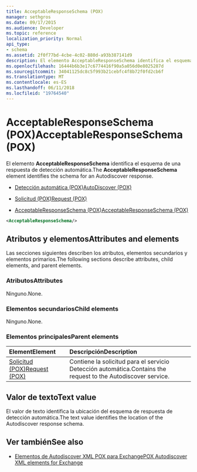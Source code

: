 ```yaml
---
title: AcceptableResponseSchema (POX)
manager: sethgros
ms.date: 09/17/2015
ms.audience: Developer
ms.topic: reference
localization_priority: Normal
api_type:
- schema
ms.assetid: 2f0f77bd-4cbe-4c02-880d-a93b387141d9
description: El elemento AcceptableResponseSchema identifica el esquema de una respuesta de detección automática.
ms.openlocfilehash: 16444b6b3e17c6774416f90a5a056d0e8025287d
ms.sourcegitcommit: 34041125dc8c5f993b21cebfc4f8b72f0fd2cb6f
ms.translationtype: MT
ms.contentlocale: es-ES
ms.lasthandoff: 06/11/2018
ms.locfileid: "19764540"
---
```

# <a name="acceptableresponseschema-pox"></a><span data-ttu-id="fb231-103">AcceptableResponseSchema (POX)</span><span class="sxs-lookup"><span data-stu-id="fb231-103">AcceptableResponseSchema (POX)</span></span>

<span data-ttu-id="fb231-104">El elemento **AcceptableResponseSchema** identifica el esquema de una respuesta de detección automática.</span><span class="sxs-lookup"><span data-stu-id="fb231-104">The **AcceptableResponseSchema** element identifies the schema for an Autodiscover response.</span></span> 
  
- [<span data-ttu-id="fb231-105">Detección automática (POX)</span><span class="sxs-lookup"><span data-stu-id="fb231-105">AutoDiscover (POX)</span></span>](autodiscover-pox.md)
  
- [<span data-ttu-id="fb231-106">Solicitud (POX)</span><span class="sxs-lookup"><span data-stu-id="fb231-106">Request (POX)</span></span>](request-pox.md)
  
- [<span data-ttu-id="fb231-107">AcceptableResponseSchema (POX)</span><span class="sxs-lookup"><span data-stu-id="fb231-107">AcceptableResponseSchema (POX)</span></span>](acceptableresponseschema-pox.md)
  
```xml
<AcceptableResponseSchema/>
```

## <a name="attributes-and-elements"></a><span data-ttu-id="fb231-108">Atributos y elementos</span><span class="sxs-lookup"><span data-stu-id="fb231-108">Attributes and elements</span></span>

<span data-ttu-id="fb231-109">Las secciones siguientes describen los atributos, elementos secundarios y elementos primarios.</span><span class="sxs-lookup"><span data-stu-id="fb231-109">The following sections describe attributes, child elements, and parent elements.</span></span>
  
### <a name="attributes"></a><span data-ttu-id="fb231-110">Atributos</span><span class="sxs-lookup"><span data-stu-id="fb231-110">Attributes</span></span>

<span data-ttu-id="fb231-111">Ninguno.</span><span class="sxs-lookup"><span data-stu-id="fb231-111">None.</span></span>
  
### <a name="child-elements"></a><span data-ttu-id="fb231-112">Elementos secundarios</span><span class="sxs-lookup"><span data-stu-id="fb231-112">Child elements</span></span>

<span data-ttu-id="fb231-113">Ninguno.</span><span class="sxs-lookup"><span data-stu-id="fb231-113">None.</span></span>
  
### <a name="parent-elements"></a><span data-ttu-id="fb231-114">Elementos principales</span><span class="sxs-lookup"><span data-stu-id="fb231-114">Parent elements</span></span>

|<span data-ttu-id="fb231-115">**Element**</span><span class="sxs-lookup"><span data-stu-id="fb231-115">**Element**</span></span>|<span data-ttu-id="fb231-116">**Descripción**</span><span class="sxs-lookup"><span data-stu-id="fb231-116">**Description**</span></span>|
|:-----|:-----|
|[<span data-ttu-id="fb231-117">Solicitud (POX)</span><span class="sxs-lookup"><span data-stu-id="fb231-117">Request (POX)</span></span>](request-pox.md) <br/> |<span data-ttu-id="fb231-118">Contiene la solicitud para el servicio Detección automática.</span><span class="sxs-lookup"><span data-stu-id="fb231-118">Contains the request to the Autodiscover service.</span></span>  <br/> |
   
## <a name="text-value"></a><span data-ttu-id="fb231-119">Valor de texto</span><span class="sxs-lookup"><span data-stu-id="fb231-119">Text value</span></span>

<span data-ttu-id="fb231-120">El valor de texto identifica la ubicación del esquema de respuesta de detección automática.</span><span class="sxs-lookup"><span data-stu-id="fb231-120">The text value identifies the location of the Autodiscover response schema.</span></span>
  
## <a name="see-also"></a><span data-ttu-id="fb231-121">Ver también</span><span class="sxs-lookup"><span data-stu-id="fb231-121">See also</span></span>

- [<span data-ttu-id="fb231-122">Elementos de Autodiscover XML POX para Exchange</span><span class="sxs-lookup"><span data-stu-id="fb231-122">POX Autodiscover XML elements for Exchange</span></span>](pox-autodiscover-xml-elements-for-exchange.md)

